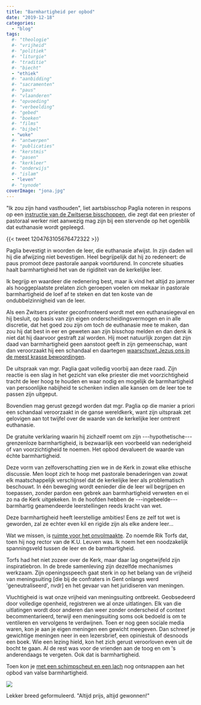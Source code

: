 ```yaml
---
title: "Barmhartigheid per opbod"
date: "2019-12-18"
categories: 
  - "blog"
tags:
  #- "theologie"
  #- "vrijheid"
  #- "politiek"
  #- "liturgie"
  #- "traditie"
  #- "biecht"
  - "ethiek"
  #- "aanbidding"
  #- "sacramenten"
  #- "paus"
  #- "vlaanderen"
  #- "opvoeding"
  #- "verbeelding"
  #- "gebed"
  #- "boeken"
  #- "films"
  #- "bijbel"
  - "woke"
  #- "antwerpen"
  #- "publicaties"
  #- "kerstmis"
  #- "pasen"
  #- "kerkleer"
  #- "onderwijs"
  #- "islam"
  - "leven"
  #- "synode"
coverImage: "jona.jpg"
---
```


"Ik zou zijn hand vasthouden", liet aartsbisschop Paglia noteren in respons op een [instructie van de Zwitserse bisschoppen](https://novenanews.com/switzerland-bishops-instruct-priests-not-physically-present-moment-assisted-suicide-euthanasia/), die zegt dat een priester of pastoraal werker niet aanwezig mag zijn bij een stervende op het ogenblik dat euthanasie wordt gepleegd.   

{{< tweet 1204763105676472322 >}}

Paglia bevestigt in woorden de leer, die euthanasie afwijst. In zijn daden wil hij die afwijzing niet bevestigen. Heel begrijpelijk dat hij zo redeneert: de paus promoot deze pastorale aanpak voortdurend. In concrete situaties haalt barmhartigheid het van de rigiditeit van de kerkelijke leer.

Ik begrijp en waardeer die redenering best, maar ik vind het altijd zo jammer als hooggeplaatste prelaten zich geroepen voelen om mekaar in pastorale barmhartigheid de loef af te steken en dat ten koste van de ondubbelzinnigheid van de leer. 

Als een Zwitsers priester geconfronteerd wordt met een euthanasiegeval en hij besluit, op basis van zijn eigen onderscheidingsvermogen en in alle discretie, dat het goed zou zijn om toch de euthanasie mee te maken, dan zou hij dat best in eer en geweten aan zijn bisschop melden en dan denk ik niet dat hij daarvoor gestraft zal worden. Hij moet natuurlijk zorgen dat zijn daad van barmhartigheid geen aanstoot geeft in zijn gemeenschap, want dan veroorzaakt hij een schandaal en daartegen [waarschuwt Jezus ons in de meest krasse bewoordingen](/blog/schandalig-geloof/).

De uitspraak van mgr. Paglia gaat volledig voorbij aan deze raad. Zijn reactie is een slag in het gezicht van elke priester die met voorzichtigheid tracht de leer hoog te houden en waar nodig en mogelijk de barmhartigheid van persoonlijke nabijheid te schenken indien alle kansen om de leer toe te passen zijn uitgeput.

Bovendien mag gerust gezegd worden dat mgr. Paglia op die manier a priori een schandaal veroorzaakt in de ganse wereldkerk, want zijn uitspraak zet gelovigen aan tot twijfel over de waarde van de kerkelijke leer omtrent euthanasie.

De gratuite verklaring waarin hij zichzelf roemt om zijn ---hypothetische--- grenzenloze barmhartigheid, is bezwaarlijk een voorbeeld van nederigheid of van voorzichtigheid te noemen. Het opbod devalueert de waarde van échte barmhartigheid.

Deze vorm van zelfoverschatting zien we in de Kerk in zowat elke ethische discussie. Men loopt zich te hoop met pastorale benaderingen van zowat elk maatschappelijk verschijnsel dat de kerkelijke leer als problematisch beschouwt. In één beweging wordt eenieder die de leer wil begrijpen en toepassen, zonder pardon een gebrek aan barmhartigheid verweten en ei zo na de Kerk uitgekeken. In de hoofden hebben de ---ingebeelde--- barmhartig geamendeerde leerstellingen reeds kracht van wet.

Deze barmhartigheid heeft leerstellige ambities! Eens ze zelf tot wet is geworden, zal ze echter even kil en rigide zijn als elke andere leer...

Wat we missen, is [ruimte voor het onvolmaakte](https://www.knack.be/nieuws/belgie/de-integrale-openingsspeech-van-rik-torfs-ruimte-scheppen-voor-het-onvolmaakte/article-opinion-756987.html?cookie_check=1576618118). Zo noemde Rik Torfs dat, toen hij nog rector van de K.U. Leuven was. Ik noem het een noodzakelijk spanningsveld tussen de leer en de barmhartigheid.

Torfs had het niet zozeer over de Kerk, maar daar lag ongetwijfeld zijn inspiratiebron. In de brede samenleving zijn dezelfde mechanismes werkzaam. Zijn openingsspeech gaat sterk in op het belang van de vrijheid van meningsuiting \[die bij de confraters in Gent onlangs werd 'geneutraliseerd', nvdr\] en het gevaar van het juridiseren van meningen. 

Vluchtigheid is wat onze vrijheid van meningsuiting ontbreekt. Geobsedeerd door volledige openheid, registreren we al onze uitlatingen. Elk van die uitlatingen wordt door anderen dan weer zonder onderscheid of context becommentarieerd, terwijl een meningsuiting soms ook bedoeld is om te ventileren en vervolgens te verdwijnen. Toen er nog geen sociale media waren, kon je aan je eigen meningen een gewicht meegeven. Dan schreef je gewichtige meningen neer in een lezersbrief, een opiniestuk of desnoods een boek. Wie een lezing hield, kon het zich gerust veroorloven even uit de bocht te gaan. Al de rest was voor de vrienden aan de toog en om 's anderendaags te vergeten. Ook dat is barmhartigheid.

Toen kon je [met een schimpscheut en een lach](https://twitter.com/mienlinksetrien) nog ontsnappen aan het opbod van valse barmhartigheid.

![](https://lh4.googleusercontent.com/Xo3x_7bl5Z5dLZP8iDzdApOw65FXh-tC75vlEp9cIrfJnMvLM09N3DZmEa9F63YoeTyzbOjcQpp0OPM5E50s3DF0W5Tn5AcZnZfVZFPcuhQVwhRYJyv5CRIFJwCSQhwl1NLFb2_Y)

Lekker breed geformuleerd. "Altijd prijs, altijd gewonnen!"

